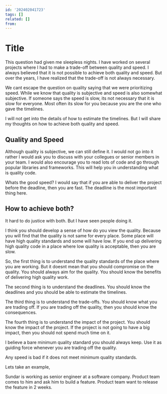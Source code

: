 ```yaml
---
id: '202402041723'
tags: []
related: []
from:
---
```


# Title

This question had given me sleepless nights. I have worked on several projects where I had to make a trade-off between quality and speed. I always believed that it is not possible to achieve both quality and speed. But over the years, I have realized that the trade-off is not always necessary. 

We cant escape the question on quality saying that we were prioritizing speed. While we know that quality is subjective and speed is also somewhat subjective. If someone says the speed is slow, its not necessary that it is slow for everyone. Most often its slow for you because you are the one who gave the timelines. 

I will not get into the details of how to estimate the timelines. But I will share my thoughts on how to achieve both quality and speed.

## Quality and Speed

Although quality is subjective, we can still define it. I would not go into it rather I would ask you to discuss with your collegues or senior members in your team. 
I would also encourage you to read lots of code and go through popular libraries and frameworks. This will help you in understanding what is quality code.

Whats the good speed? I would say that if you are able to deliver the project before the deadline, then you are fast. 
The deadline is the most important thing here. 

## How to achieve both?

It hard to do justice with both. But I have seen people doing it.

I think you should develop a sense of how do you view the quality. Because you will find that the quality is not same for every place. Some place will have high quality standards and some will have low. If you end up delivering high quality code in a place where low quality is acceptable, then you are slow.

So, the first thing is to understand the quality standards of the place where you are working. But it doesnt mean that you should compromise on the quality. You should always aim for the quality. You should know the benefits of delivering high quality work. 

The second thing is to understand the deadlines. You should know the deadlines and you should be able to estimate the timelines.

The third thing is to understand the trade-offs. You should know what you are trading off. If you are trading off the quality, then you should know the consequences.

The fourth thing is to understand the impact of the project. You should know the impact of the project. If the project is not going to have a big impact, then you should not spend much time on it.

I believe a bare minimum quality standard you should always keep. Use it as guiding force whenever you are trading off the quality.

Any speed is bad if it does not meet minimum quality standards. 

Lets take an example, 

Sundar is working as senior engineer at a software company. Product team comes to him and ask him to build a feature. Product team want to release the feature in 2 weeks. 













